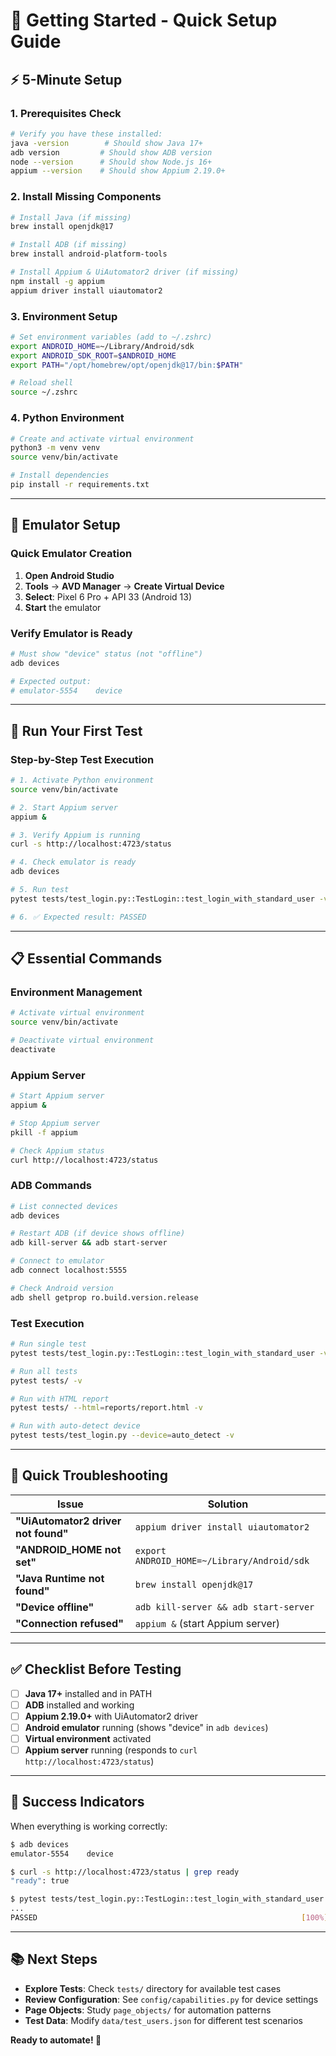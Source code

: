 # 🚀 Getting Started - Quick Setup Guide

## ⚡ **5-Minute Setup**

### **1. Prerequisites Check**
```bash
# Verify you have these installed:
java -version        # Should show Java 17+
adb version         # Should show ADB version
node --version      # Should show Node.js 16+
appium --version    # Should show Appium 2.19.0+
```

### **2. Install Missing Components**
```bash
# Install Java (if missing)
brew install openjdk@17

# Install ADB (if missing)  
brew install android-platform-tools

# Install Appium & UiAutomator2 driver (if missing)
npm install -g appium
appium driver install uiautomator2
```

### **3. Environment Setup**
```bash
# Set environment variables (add to ~/.zshrc)
export ANDROID_HOME=~/Library/Android/sdk
export ANDROID_SDK_ROOT=$ANDROID_HOME
export PATH="/opt/homebrew/opt/openjdk@17/bin:$PATH"

# Reload shell
source ~/.zshrc
```

### **4. Python Environment**
```bash
# Create and activate virtual environment
python3 -m venv venv
source venv/bin/activate

# Install dependencies
pip install -r requirements.txt
```

---

## 📱 **Emulator Setup**

### **Quick Emulator Creation**
1. **Open Android Studio**
2. **Tools** → **AVD Manager** → **Create Virtual Device**
3. **Select**: Pixel 6 Pro + API 33 (Android 13)
4. **Start** the emulator

### **Verify Emulator is Ready**
```bash
# Must show "device" status (not "offline")
adb devices

# Expected output:
# emulator-5554    device
```

---

## 🎯 **Run Your First Test**

### **Step-by-Step Test Execution**

```bash
# 1. Activate Python environment
source venv/bin/activate

# 2. Start Appium server
appium &

# 3. Verify Appium is running
curl -s http://localhost:4723/status

# 4. Check emulator is ready
adb devices

# 5. Run test
pytest tests/test_login.py::TestLogin::test_login_with_standard_user -v

# 6. ✅ Expected result: PASSED
```

---

## 📋 **Essential Commands**

### **Environment Management**
```bash
# Activate virtual environment
source venv/bin/activate

# Deactivate virtual environment
deactivate
```

### **Appium Server**
```bash
# Start Appium server
appium &

# Stop Appium server
pkill -f appium

# Check Appium status
curl http://localhost:4723/status
```

### **ADB Commands**
```bash
# List connected devices
adb devices

# Restart ADB (if device shows offline)
adb kill-server && adb start-server

# Connect to emulator
adb connect localhost:5555

# Check Android version
adb shell getprop ro.build.version.release
```

### **Test Execution**
```bash
# Run single test
pytest tests/test_login.py::TestLogin::test_login_with_standard_user -v

# Run all tests
pytest tests/ -v

# Run with HTML report
pytest tests/ --html=reports/report.html -v

# Run with auto-detect device
pytest tests/test_login.py --device=auto_detect -v
```

---

## 🔧 **Quick Troubleshooting**

| Issue | Solution |
|-------|----------|
| **"UiAutomator2 driver not found"** | `appium driver install uiautomator2` |
| **"ANDROID_HOME not set"** | `export ANDROID_HOME=~/Library/Android/sdk` |
| **"Java Runtime not found"** | `brew install openjdk@17` |
| **"Device offline"** | `adb kill-server && adb start-server` |
| **"Connection refused"** | `appium &` (start Appium server) |

---

## ✅ **Checklist Before Testing**

- [ ] **Java 17+** installed and in PATH
- [ ] **ADB** installed and working
- [ ] **Appium 2.19.0+** with UiAutomator2 driver
- [ ] **Android emulator** running (shows "device" in `adb devices`)
- [ ] **Virtual environment** activated
- [ ] **Appium server** running (responds to `curl http://localhost:4723/status`)

---

## 🎯 **Success Indicators**

When everything is working correctly:

```bash
$ adb devices
emulator-5554    device

$ curl -s http://localhost:4723/status | grep ready
"ready": true

$ pytest tests/test_login.py::TestLogin::test_login_with_standard_user -v
...
PASSED                                                           [100%]
```

---

## 📚 **Next Steps**

- **Explore Tests**: Check `tests/` directory for available test cases
- **Review Configuration**: See `config/capabilities.py` for device settings  
- **Page Objects**: Study `page_objects/` for automation patterns
- **Test Data**: Modify `data/test_users.json` for different test scenarios

**Ready to automate! 🚀** 
